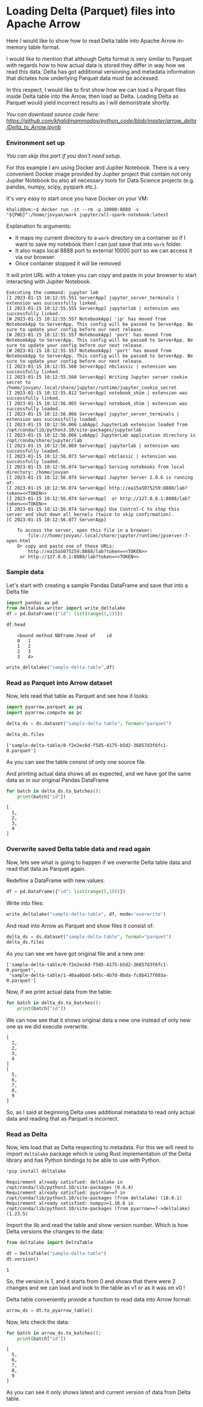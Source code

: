 # Loading Delta (Parquet) files into Apache Arrow

Here I would like to show how to read Delta table into Apache Arrow in-memory table format.

I would like to mention that although Delta format is very similar to Parquet with regards how to how actual data is stored 
they differ in way how we read this data. Delta has got additional versioning and metadata information that
dictates how underlying Parquet data must be accessed.

In this respect, I would like to first show how we can load a Parquet files inside Delta table into the Arrow, 
then load as Delta. Loading Delta as Parquet would yield incorrect results as I will demonstrate shortly.

_You can download source code here: https://github.com/khalidmammadov/python_code/blob/master/arrow_delta/Delta_to_Arrow.ipynb_

### Environment set up

_You can skip this part if you don't need setup._ 

For this example I am using Docker and Jupiter Notebook. There is a very convenient Docker image provided by Jupiter
project that contain not only Jupiter Notebook bu also  all necessary tools for Data Science projects 
(e.g. pandas, numpy, scipy, pyspark etc.).

It's very easy to start once you have Docker on your VM:

```shell
khalid@vm:~$ docker run -it --rm -p 10000:8888 -v "${PWD}":/home/jovyan/work jupyter/all-spark-notebook:latest
```
Explanation fo arguments:
- It maps my current directory to a `work` directory on a container so if I want to save my notebook 
then I can just save that into `work` folder.
- It also maps local 8888 port to external 10000 port so we can access it via our browser. 
- Once container stopped it will be removed

It will print URL with a token you can copy and paste in your browser to start interacting with Jupiter Notebook.

```shell
Executing the command: jupyter lab
[I 2023-01-15 10:12:55.551 ServerApp] jupyter_server_terminals | extension was successfully linked.
[I 2023-01-15 10:12:55.555 ServerApp] jupyterlab | extension was successfully linked.
[W 2023-01-15 10:12:55.557 NotebookApp] 'ip' has moved from NotebookApp to ServerApp. This config will be passed to ServerApp. Be sure to update your config before our next release.
[W 2023-01-15 10:12:55.557 NotebookApp] 'port' has moved from NotebookApp to ServerApp. This config will be passed to ServerApp. Be sure to update your config before our next release.
[W 2023-01-15 10:12:55.557 NotebookApp] 'port' has moved from NotebookApp to ServerApp. This config will be passed to ServerApp. Be sure to update your config before our next release.
[I 2023-01-15 10:12:55.560 ServerApp] nbclassic | extension was successfully linked.
[I 2023-01-15 10:12:55.560 ServerApp] Writing Jupyter server cookie secret to /home/jovyan/.local/share/jupyter/runtime/jupyter_cookie_secret
[I 2023-01-15 10:12:55.812 ServerApp] notebook_shim | extension was successfully linked.
[I 2023-01-15 10:12:56.065 ServerApp] notebook_shim | extension was successfully loaded.
[I 2023-01-15 10:12:56.066 ServerApp] jupyter_server_terminals | extension was successfully loaded.
[I 2023-01-15 10:12:56.066 LabApp] JupyterLab extension loaded from /opt/conda/lib/python3.10/site-packages/jupyterlab
[I 2023-01-15 10:12:56.066 LabApp] JupyterLab application directory is /opt/conda/share/jupyter/lab
[I 2023-01-15 10:12:56.069 ServerApp] jupyterlab | extension was successfully loaded.
[I 2023-01-15 10:12:56.073 ServerApp] nbclassic | extension was successfully loaded.
[I 2023-01-15 10:12:56.074 ServerApp] Serving notebooks from local directory: /home/jovyan
[I 2023-01-15 10:12:56.074 ServerApp] Jupyter Server 2.0.6 is running at:
[I 2023-01-15 10:12:56.074 ServerApp] http://ea15a5075259:8888/lab?token=<<TOKEN>>
[I 2023-01-15 10:12:56.074 ServerApp]  or http://127.0.0.1:8888/lab?token=<<TOKEN>>
[I 2023-01-15 10:12:56.074 ServerApp] Use Control-C to stop this server and shut down all kernels (twice to skip confirmation).
[C 2023-01-15 10:12:56.077 ServerApp] 
    
    To access the server, open this file in a browser:
        file:///home/jovyan/.local/share/jupyter/runtime/jpserver-7-open.html
    Or copy and paste one of these URLs:
        http://ea15a5075259:8888/lab?token=<<TOKEN>>
     or http://127.0.0.1:8888/lab?token=<<TOKEN>>
```

### Sample data  

Let's start with creating a sample Pandas DataFrame and save that into a Delta file

```python
import pandas as pd
from deltalake.writer import write_deltalake
df = pd.DataFrame({"id": list(range(1,5))})
```

```python
df.head
```

```text
    <bound method NDFrame.head of    id
    0   1
    1   2
    2   3
    3   4>
```
```python
write_deltalake("sample-delta-table",df)
```

### Read as Parquet into Arrow dataset

Now, lets read that table as Parquet and see how it looks:

```python
import pyarrow.parquet as pq
import pyarrow.compute as pc
```


```python
delta_ds = ds.dataset("sample-delta-table", format="parquet")
```

```python
delta_ds.files
```

    ['sample-delta-table/0-f2e2ec6d-f585-4175-b5d2-36857d3f6fc1-0.parquet']

As you can see the table consist of only one source file. 


And printing actual data shows all as expected, and we have got the same data as in our original Pandas DataFrame  
```python
for batch in delta_ds.to_batches():
    print(batch["id"])
```

    [
      1,
      2,
      3,
      4
    ]

### Overwrite saved Delta table data and read again

Now, lets see what is going to happen if we overwrite Delta table data and read that data as Parquet again.

Redefine a DataFrame with new values:
```python
df = pd.DataFrame({"id": list(range(5,10))})
```
Write into files:
```python
write_deltalake("sample-delta-table", df, mode='overwrite')
```

And read into Arrow as Parquet and show files it consist of:
```python
delta_ds = ds.dataset("sample-delta-table", format="parquet")
delta_ds.files
```

As you can see we have got original file and a new one:

    ['sample-delta-table/0-f2e2ec6d-f585-4175-b5d2-36857d3f6fc1-0.parquet',
     'sample-delta-table/1-40aa8bdd-b45c-4b7d-8bda-fc8b417f603a-0.parquet']


Now, if we print actual data from the table:
```python
for batch in delta_ds.to_batches():
    print(batch["id"])
```

We can now see that it shows original data a new one instead of only new one as we did execute overwrite.

    [
      1,
      2,
      3,
      4
    ]
    [
      5,
      6,
      7,
      8,
      9
    ]

So, as I said at beginning Delta uses additional metadata to read only actual data and reading that as Parquet is incorrect.  

### Read as Delta

Now, lets load that as Delta respecting to metadata. For this we will need to import `deltalake` package which
is using Rust implementation of the Delta library and has Python bindings to be able to use with Python.

```python
!pip install deltalake
```

    Requirement already satisfied: deltalake in /opt/conda/lib/python3.10/site-packages (0.6.4)
    Requirement already satisfied: pyarrow>=7 in /opt/conda/lib/python3.10/site-packages (from deltalake) (10.0.1)
    Requirement already satisfied: numpy>=1.16.6 in /opt/conda/lib/python3.10/site-packages (from pyarrow>=7->deltalake) (1.23.5)

Import the lib and read the table and show version number. Which is how Delta versions the changes to the data:
```python
from deltalake import DeltaTable

dt = DeltaTable("sample-delta-table")
dt.version()
```

    1

So, the version is 1, and it starts from 0 and shows that there were 2 changes and we can load and look to the table as v1 or as it was on v0 ! 

Delta table conveniently provide a function to read data into Arrow format: 
```python
arrow_ds = dt.to_pyarrow_table()
```

Now, lets check the data:
```python
for batch in arrow_ds.to_batches():
    print(batch["id"])
```

    [
      5,
      6,
      7,
      8,
      9
    ]

As you can see it only shows latest and current version of data from Delta table.

